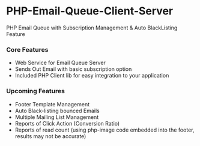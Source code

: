 PHP-Email-Queue-Client-Server
=============================

PHP Email Queue with Subscription Management &amp; Auto BlackListing Feature

### Core Features
* Web Service for Email Queue Server
* Sends Out Email with basic subscription option
* Included PHP Client lib for easy integration to your application

### Upcoming Features
* Footer Template Management
* Auto Black-listing bounced Emails
* Multiple Mailing List Management
* Reports of Click Action (Conversion Ratio)
* Reports of read count (using php-image code embedded into the footer, results may not be accurate)
